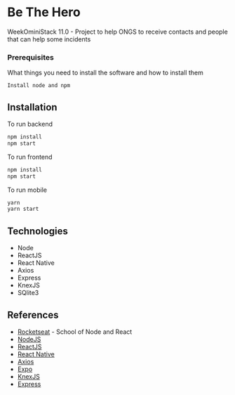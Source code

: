 # Be The Hero

WeekOminiStack 11.0 - Project to help ONGS to receive contacts and people that can help some incidents

### Prerequisites

What things you need to install the software and how to install them

```
Install node and npm 
```

## Installation

To run backend

```bash
npm install
npm start
```

To run frontend
```bash
npm install
npm start
```

To run mobile
```bash
yarn
yarn start
```

## Technologies
* Node
* ReactJS
* React Native
* Axios
* Express
* KnexJS
* SQlite3

## References

* [Rocketseat](https://rocketseat.com.br/) - School of Node and React
* [NodeJS](https://nodejs.org/en/)
* [ReactJS](https://reactjs.org/)
* [React Native](https://reactnative.dev/) 
* [Axios](https://github.com/axios/axios) 
* [Expo](https://expo.io/) 
* [KnexJS](http://knexjs.org/) 
* [Express](https://expressjs.com/) 



